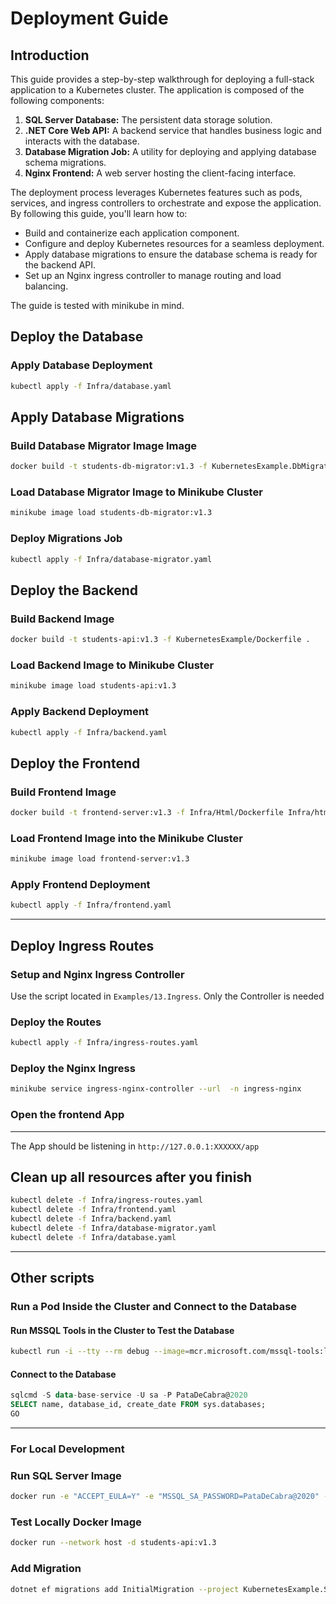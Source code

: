# Deployment Guide

## Introduction

This guide provides a step-by-step walkthrough for deploying a full-stack application to a Kubernetes cluster. The application is composed of the following components:

1. **SQL Server Database:** The persistent data storage solution.
2. **.NET Core Web API:** A backend service that handles business logic and interacts with the database.
3. **Database Migration Job:** A utility for deploying and applying database schema migrations.
4. **Nginx Frontend:** A web server hosting the client-facing interface.

The deployment process leverages Kubernetes features such as pods, services, and ingress controllers to orchestrate and expose the application. By following this guide, you'll learn how to:

* Build and containerize each application component.
* Configure and deploy Kubernetes resources for a seamless deployment.
* Apply database migrations to ensure the database schema is ready for the backend API.
* Set up an Nginx ingress controller to manage routing and load balancing.

The guide is tested with minikube in mind. 

## Deploy the Database

### Apply Database Deployment
```bash
kubectl apply -f Infra/database.yaml
```

## Apply Database Migrations

### Build Database Migrator Image Image
```bash
docker build -t students-db-migrator:v1.3 -f KubernetesExample.DbMigratorRunner/Dockerfile ..
```

### Load Database Migrator Image to Minikube Cluster
```bash
minikube image load students-db-migrator:v1.3
```

### Deploy Migrations Job
```bash
kubectl apply -f Infra/database-migrator.yaml
```

## Deploy the Backend

### Build Backend Image
```bash
docker build -t students-api:v1.3 -f KubernetesExample/Dockerfile .
```

### Load Backend Image to Minikube Cluster
```bash
minikube image load students-api:v1.3
```

### Apply Backend Deployment
```bash
kubectl apply -f Infra/backend.yaml
```

## Deploy the Frontend

### Build Frontend Image
```bash
docker build -t frontend-server:v1.3 -f Infra/Html/Dockerfile Infra/html
```

### Load Frontend Image into the Minikube Cluster
```bash
minikube image load frontend-server:v1.3
```

### Apply Frontend Deployment
```bash
kubectl apply -f Infra/frontend.yaml
```

---

## Deploy Ingress Routes

### Setup and Nginx Ingress Controller
Use the script located in `Examples/13.Ingress`. Only the Controller is needed

### Deploy the Routes
```bash
kubectl apply -f Infra/ingress-routes.yaml
```

### Deploy the Nginx Ingress
```bash
minikube service ingress-nginx-controller --url  -n ingress-nginx
```


### Open the frontend App
---
The App should be listening in `http://127.0.0.1:XXXXXX/app`

## Clean up all resources after you finish
```bash
kubectl delete -f Infra/ingress-routes.yaml
kubectl delete -f Infra/frontend.yaml
kubectl delete -f Infra/backend.yaml
kubectl delete -f Infra/database-migrator.yaml
kubectl delete -f Infra/database.yaml
```

---
## Other scripts

### Run a Pod Inside the Cluster and Connect to the Database

#### Run MSSQL Tools in the Cluster to Test the Database
```bash
kubectl run -i --tty --rm debug --image=mcr.microsoft.com/mssql-tools:latest --restart=Never
```

#### Connect to the Database
```sql
sqlcmd -S data-base-service -U sa -P PataDeCabra@2020
SELECT name, database_id, create_date FROM sys.databases;
GO
```

---

### For Local Development

### Run SQL Server Image
```bash
docker run -e "ACCEPT_EULA=Y" -e "MSSQL_SA_PASSWORD=PataDeCabra@2020" -p 1433:1433 -d mcr.microsoft.com/mssql/server:2022-latest
```

### Test Locally Docker Image
```bash
docker run --network host -d students-api:v1.3
```

### Add Migration
```bash
dotnet ef migrations add InitialMigration --project KubernetesExample.SharedDataStorage  --startup-project KubernetesExample.DbMigratorRunner -c AppDbContext -o Migrations
```
